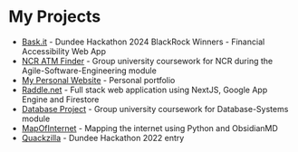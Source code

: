 
# My Projects
- [Bask.it](https://github.com/puddles31/quackathon-2024) - Dundee Hackathon 2024 BlackRock Winners - Financial Accessibility Web App
- [NCR ATM Finder](https://github.com/Nintails-TF/ncr-agile-wombo) - Group university coursework for NCR during the Agile-Software-Engineering module
- [My Personal Website](https://www.benfsloan.com/ "benfsloan.com") - Personal portfolio
- [Raddle.net](https://www.raddle.net/ "Raddle.net") - Full stack web application using NextJS, Google App Engine and Firestore
- [Database Project](https://github.com/TheSloanRanger/Database-Project) - Group university coursework for Database-Systems module
- [MapOfInternet](https://github.com/TheSloanRanger/MapOfInternet) - Mapping the internet using Python and ObsidianMD
- [Quackzilla](https://github.com/TheSloanRanger/Quackzilla) - Dundee Hackathon 2022 entry


